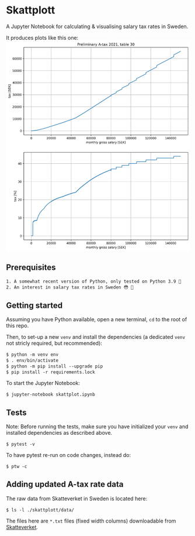 # Skattplott

A Jupyter Notebook for calculating & visualising salary tax rates in Sweden.

It produces plots like this one:
![plot of preliminary a-tax](example_plot.png "Preliminary A-tax 2021")


## Prerequisites

    1. A somewhat recent version of Python, only tested on Python 3.9 🐍
    2. An interest in salary tax rates in Sweden 😳 💸


## Getting started

Assuming you have Python available, open a new terminal, `cd` to the root of this repo.

Then, to set-up a new `venv` and install the dependencies (a dedicated `venv` not stricly required, but recommended):

    $ python -m venv env
    $ . env/bin/activate
    $ python -m pip install --upgrade pip
    $ pip install -r requirements.lock

To start the Jupyter Notebook:

    $ jupyter-notebook skattplot.ipynb


## Tests

Note: Before running the tests, make sure you have initialized your `venv` and installed dependencies as described above.

    $ pytest -v

To have pytest re-run on code changes, instead do:

    $ ptw -c


## Adding updated A-tax rate data

The raw data from Skatteverket in Sweden is located here:

    $ ls -l ./skattplott/data/

The files here are `*.txt` files (fixed width columns) downloadable from [Skatteverket](https://www.skatteverket.se/specialversionerforprogramforetagmfl.4.319dc1451507f2f99e86ee.html).
